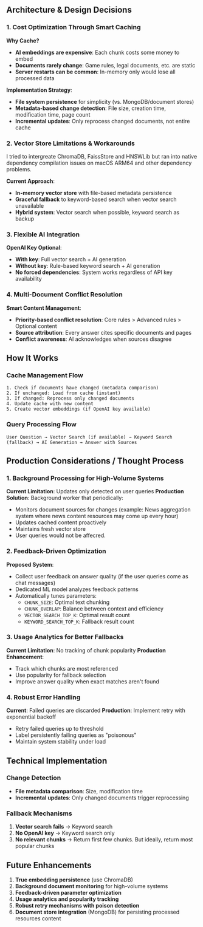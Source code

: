 ## Architecture & Design Decisions

### 1. Cost Optimization Through Smart Caching

**Why Cache?**
- **AI embeddings are expensive**: Each chunk costs some money to embed
- **Documents rarely change**: Game rules, legal documents, etc. are static
- **Server restarts can be common**: In-memory only would lose all processed data

**Implementation Strategy**:
- **File system persistence** for simplicity (vs. MongoDB/document stores)
- **Metadata-based change detection**: File size, creation time, modification time, page count
- **Incremental updates**: Only reprocess changed documents, not entire cache

### 2. Vector Store Limitations & Workarounds

I tried to intergreate ChromaDB, FaissStore and HNSWLib but ran into native dependency compilation issues on macOS ARM64 and other dependency problems.

**Current Approach**:
- **In-memory vector store** with file-based metadata persistence
- **Graceful fallback** to keyword-based search when vector search unavailable
- **Hybrid system**: Vector search when possible, keyword search as backup

### 3. Flexible AI Integration

**OpenAI Key Optional**:
- **With key**: Full vector search + AI generation
- **Without key**: Rule-based keyword search + AI generation
- **No forced dependencies**: System works regardless of API key availability

### 4. Multi-Document Conflict Resolution

**Smart Content Management**:
- **Priority-based conflict resolution**: Core rules > Advanced rules > Optional content
- **Source attribution**: Every answer cites specific documents and pages
- **Conflict awareness**: AI acknowledges when sources disagree

## How It Works

### Cache Management Flow
```
1. Check if documents have changed (metadata comparison)
2. If unchanged: Load from cache (instant)
3. If changed: Reprocess only changed documents
4. Update cache with new content
5. Create vector embeddings (if OpenAI key available)
```

### Query Processing Flow
```
User Question → Vector Search (if available) → Keyword Search (fallback) → AI Generation → Answer with Sources
```

## Production Considerations / Thought Process

### 1. Background Processing for High-Volume Systems
**Current Limitation**: Updates only detected on user queries
**Production Solution**: Background worker that periodically:
- Monitors document sources for changes (example: News aggregation system where news content resources may come up every hour)
- Updates cached content proactively
- Maintains fresh vector store
- User queries would not be affecred.

### 2. Feedback-Driven Optimization
**Proposed System**:
- Collect user feedback on answer quality (if the user queries come as chat messages)
- Dedicated ML model analyzes feedback patterns
- Automatically tunes parameters:
  - `CHUNK_SIZE`: Optimal text chunking
  - `CHUNK_OVERLAP`: Balance between context and efficiency
  - `VECTOR_SEARCH_TOP_K`: Optimal result count
  - `KEYWORD_SEARCH_TOP_K`: Fallback result count

### 3. Usage Analytics for Better Fallbacks
**Current Limitation**: No tracking of chunk popularity
**Production Enhancement**:
- Track which chunks are most referenced
- Use popularity for fallback selection
- Improve answer quality when exact matches aren't found

### 4. Robust Error Handling
**Current**: Failed queries are discarded
**Production**: Implement retry with exponential backoff
- Retry failed queries up to threshold
- Label persistently failing queries as "poisonous"
- Maintain system stability under load

## Technical Implementation

### Change Detection
- **File metadata comparison**: Size, modification time
- **Incremental updates**: Only changed documents trigger reprocessing

### Fallback Mechanisms
1. **Vector search fails** → Keyword search
2. **No OpenAI key** → Keyword search only
3. **No relevant chunks** → Return first few chunks. But ideally, return most popular chunks

## Future Enhancements

1. **True embedding persistence** (use ChromaDB)
2. **Background document monitoring** for high-volume systems
3. **Feedback-driven parameter optimization**
4. **Usage analytics and popularity tracking**
5. **Robust retry mechanisms with poison detection**
6. **Document store integration** (MongoDB) for persisting processed resources content

